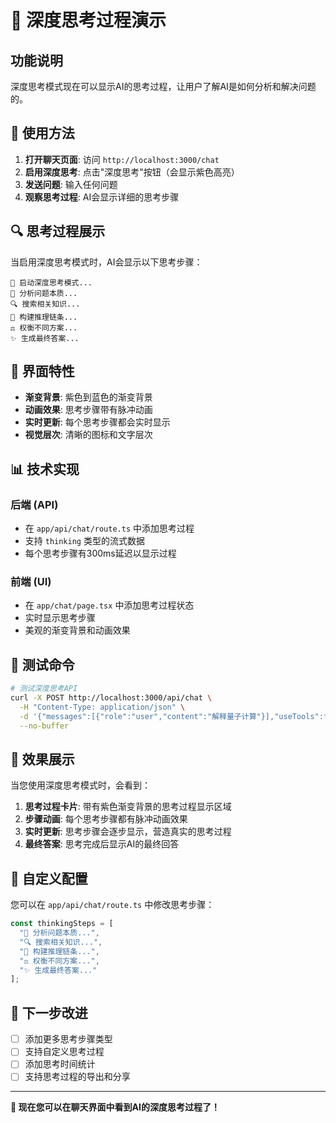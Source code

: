# 🧠 深度思考过程演示

## 功能说明

深度思考模式现在可以显示AI的思考过程，让用户了解AI是如何分析和解决问题的。

## 🎯 使用方法

1. **打开聊天页面**: 访问 `http://localhost:3000/chat`
2. **启用深度思考**: 点击"深度思考"按钮（会显示紫色高亮）
3. **发送问题**: 输入任何问题
4. **观察思考过程**: AI会显示详细的思考步骤

## 🔍 思考过程展示

当启用深度思考模式时，AI会显示以下思考步骤：

```
🧠 启动深度思考模式...
📝 分析问题本质...
🔍 搜索相关知识...
💭 构建推理链条...
⚖️ 权衡不同方案...
✨ 生成最终答案...
```

## 🎨 界面特性

- **渐变背景**: 紫色到蓝色的渐变背景
- **动画效果**: 思考步骤带有脉冲动画
- **实时更新**: 每个思考步骤都会实时显示
- **视觉层次**: 清晰的图标和文字层次

## 📊 技术实现

### 后端 (API)
- 在 `app/api/chat/route.ts` 中添加思考过程
- 支持 `thinking` 类型的流式数据
- 每个思考步骤有300ms延迟以显示过程

### 前端 (UI)
- 在 `app/chat/page.tsx` 中添加思考过程状态
- 实时显示思考步骤
- 美观的渐变背景和动画效果

## 🧪 测试命令

```bash
# 测试深度思考API
curl -X POST http://localhost:3000/api/chat \
  -H "Content-Type: application/json" \
  -d '{"messages":[{"role":"user","content":"解释量子计算"}],"useTools":false,"deepThinking":true}' \
  --no-buffer
```

## 🎉 效果展示

当您使用深度思考模式时，会看到：

1. **思考过程卡片**: 带有紫色渐变背景的思考过程显示区域
2. **步骤动画**: 每个思考步骤都有脉冲动画效果
3. **实时更新**: 思考步骤会逐步显示，营造真实的思考过程
4. **最终答案**: 思考完成后显示AI的最终回答

## 🔧 自定义配置

您可以在 `app/api/chat/route.ts` 中修改思考步骤：

```typescript
const thinkingSteps = [
  "📝 分析问题本质...",
  "🔍 搜索相关知识...", 
  "💭 构建推理链条...",
  "⚖️ 权衡不同方案...",
  "✨ 生成最终答案..."
];
```

## 🚀 下一步改进

- [ ] 添加更多思考步骤类型
- [ ] 支持自定义思考过程
- [ ] 添加思考时间统计
- [ ] 支持思考过程的导出和分享

---

**🎉 现在您可以在聊天界面中看到AI的深度思考过程了！**
